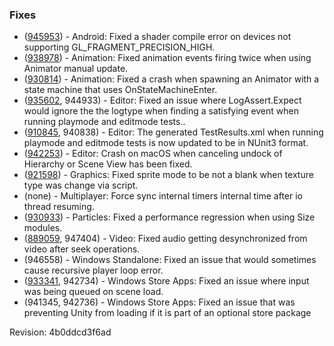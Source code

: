 ### Fixes

*   ([945953](https://issuetracker.unity3d.com/product/unity/issues/guid/945953/)) - Android: Fixed a shader compile error on devices not supporting GL\_FRAGMENT\_PRECISION\_HIGH.
*   ([938978](https://issuetracker.unity3d.com/product/unity/issues/guid/938978/)) - Animation: Fixed animation events firing twice when using Animator manual update.
*   ([930814](https://issuetracker.unity3d.com/product/unity/issues/guid/930814/)) - Animation: Fixed a crash when spawning an Animator with a state machine that uses OnStateMachineEnter.
*   ([935602](https://issuetracker.unity3d.com/product/unity/issues/guid/935602/), 944933) - Editor: Fixed an issue where LogAssert.Expect would ignore the the logtype when finding a satisfying event when running playmode and editmode tests..
*   ([910845](https://issuetracker.unity3d.com/product/unity/issues/guid/910845/), 940838) - Editor: The generated TestResults.xml when running playmode and editmode tests is now updated to be in NUnit3 format.
*   ([942253](https://issuetracker.unity3d.com/product/unity/issues/guid/942253/)) - Editor: Crash on macOS when canceling undock of Hierarchy or Scene View has been fixed.
*   ([921598](https://issuetracker.unity3d.com/product/unity/issues/guid/921598/)) - Graphics: Fixed sprite mode to be not a blank when texture type was change via script.
*   (none) - Multiplayer: Force sync internal timers internal time after io thread resuming.
*   ([930933](https://issuetracker.unity3d.com/product/unity/issues/guid/930933/)) - Particles: Fixed a performance regression when using Size modules.
*   ([889059](https://issuetracker.unity3d.com/product/unity/issues/guid/889059/), 947404) - Video: Fixed audio getting desynchronized from video after seek operations.
*   (946558) - Windows Standalone: Fixed an issue that would sometimes cause recursive player loop error.
*   ([933341](https://issuetracker.unity3d.com/product/unity/issues/guid/933341/), 942734) - Windows Store Apps: Fixed an issue where input was being queued on scene load.
*   (941345, 942736) - Windows Store Apps: Fixed an issue that was preventing Unity from loading if it is part of an optional store package

Revision: 4b0ddcd3f6ad
